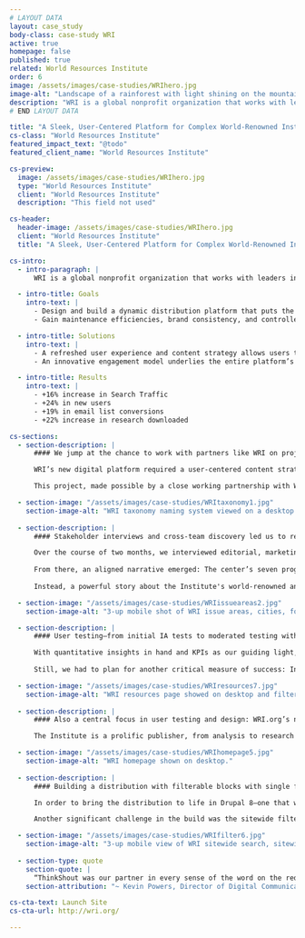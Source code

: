```yaml
---
# LAYOUT DATA
layout: case_study
body-class: case-study WRI
active: true
homepage: false
published: true
related: World Resources Institute
order: 6
image: /assets/images/case-studies/WRIhero.jpg
image-alt: "Landscape of a rainforest with light shining on the mountains in the background."
description: "WRI is a global nonprofit organization that works with leaders in government, business and civil society to research, design, and carry out practical solutions that simultaneously improve people’s lives and ensure nature can thrive. "
# END LAYOUT DATA

title: "A Sleek, User-Centered Platform for Complex World-Renowned Institute"
cs-class: "World Resources Institute"
featured_impact_text: "@todo"
featured_client_name: "World Resources Institute"

cs-preview:
  image: /assets/images/case-studies/WRIhero.jpg
  type: "World Resources Institute"
  client: "World Resources Institute"
  description: "This field not used"

cs-header:
  header-image: /assets/images/case-studies/WRIhero.jpg
  client: "World Resources Institute"
  title: "A Sleek, User-Centered Platform for Complex World-Renowned Institute"

cs-intro:
  - intro-paragraph: |
      WRI is a global nonprofit organization that works with leaders in government, business and civil society to research, design, and carry out practical solutions that simultaneously improve people’s lives and ensure nature can thrive. 

  - intro-title: Goals
    intro-text: |
      - Design and build a dynamic distribution platform that puts the best of WRI’s research, data, and analysis at the fingertips of the world’s government, business, and climate justice leaders. 
      - Gain maintenance efficiencies, brand consistency, and controlled content sharing across sites. Engage a host of complex stakeholders spanning teams and levels, including global locations.

  - intro-title: Solutions
    intro-text: |
      - A refreshed user experience and content strategy allows users to understand what WRI can offer by their needs rather than the Institute’s program siloes.
      - An innovative engagement model underlies the entire platform’s technical functionality, including a sitewide filter, narrative taxonomy, and search strategy.  

  - intro-title: Results
    intro-text: |
      - +16% increase in Search Traffic
      - +24% in new users
      - +19% in email list conversions
      - +22% increase in research downloaded

cs-sections:
  - section-description: |
      #### We jump at the chance to work with partners like WRI on projects of this scale. 

      WRI’s new digital platform required a user-centered content strategy, a brand refresh, complex stakeholder engagement, and maybe most exciting of all, a turn-key solution for a distribution that would need to host both WRI.org as well as international office sites. 

      This project, made possible by a close working partnership with WRI’s expert team, showcases a sitewide issue filter, responsive navigation as a user moves deeper into their exploration, a user-centered narrative taxonomy system, and a refreshed, robust, and tightly managed design system. What’s more? The platform itself is built as a distribution, meaning that WRI’s team can spin up a new site with the same exciting functionality from WRI.org’s codebase—a feature that was a must-have going into this project. 

  - section-image: "/assets/images/case-studies/WRItaxonomy1.jpg"
    section-image-alt: "WRI taxonomy naming system viewed on a desktop. Taxonomy links are highlighted green."
    
  - section-description: |
      #### Stakeholder interviews and cross-team discovery led us to remarkable insights and a clear path forward. 

      Over the course of two months, we interviewed editorial, marketing, communications, programs, and executive teams—and were guided by the investment of multiple project advisory working groups along the way. 
      
      From there, an aligned narrative emerged: The center’s seven program teams, each focused on a different issue—cities, climate, energy, food, forests, water, and oceans—and its four centers—business, economics, finance, and governance—would no longer serve as the pillars of a user’s experience.
      
      Instead, a powerful story about the Institute's world-renowned analysis, coalitions, and interactive, data-driven tools would take center stage, with the ability to filter the entire site’s content by issue or perspective at the snap of your fingers. To be sure we tracked towards aligned success, the team developed its very own Core Action Target, mapping KPIs to each other in order of priority, impact, and their overall efficacy in determining the platform’s success. 

  - section-image: "/assets/images/case-studies/WRIissueareas2.jpg"
    section-image-alt: "3-up mobile shot of WRI issue areas, cities, forests, and oceans."

  - section-description: |
      #### User testing—from initial IA tests to moderated testing with design comps—validated our new approach. 

      With quantitative insights in hand and KPIs as our guiding light, our team moved forward with the confidence we needed to socialize the Institute’s bold new vision for user experience throughout the organization.  
      
      Still, we had to plan for another critical measure of success: In order to execute our new content strategy, we’d need to archive thousands of pages of old content, and at the same time, maintain the site’s impressive performance in Search. Most traffic came in from the site’s blog, a place where a skilled editorial team makes WRI’s impressive research, data, and tools accessible to journalists, corporate strategists, policymakers, and high-level change-agents around the world. To maintain search dominance, we decided to simplify the sitemap, clarify the site’s folding structure, and critically, rename internal-facing nomenclature to be clearer to users—humans and bots alike. Publications became Research. Blog became Insights. Data broke itself out of the more general Publications and stepped into its full keyword SEO power. Did it work? You know it. Since launch, the site’s search traffic is up by 16 percent! 

  - section-image: "/assets/images/case-studies/WRIresources7.jpg"
    section-image-alt: "WRI resources page showed on desktop and filter on a mobile."
    
  - section-description: |
      #### Also a central focus in user testing and design: WRI.org’s new homepage.  

      The Institute is a prolific publisher, from analysis to research to data to tools—and the old homepage reflected just how much content was available. Our path forward required alignment across the organization—we’d be making enormous change. Thanks to a laser focus from WRI’s project teams and iterative design, we were able to craft a bold new homepage. Now, users experience the homepage as directed and depthful. The powerful impact of WRI is immediately understood through use of bold imagery and featured blocks. This clarity is made possible by an overlay menu system and sitewide filter that can organize and make all content available at the appropriate moment, rather than every moment.   

  - section-image: "/assets/images/case-studies/WRIhomepage5.jpg"
    section-image-alt: "WRI homepage shown on desktop."
 
  - section-description: |
      #### Building a distribution with filterable blocks with single file components isn’t easy, but it is really, really sustainable. 

      In order to bring the distribution to life in Drupal 8—one that would be easily configured through an admin interface—our lead engineers decided to leverage single file components in the build approach. Using SFCs means that essentially, we built out blocks of functionality for the platform that can be extracted or not used at all when new sites are spun up: The perfect kind of lego-style building system that offers maximum control and flexibility for new platforms and minimum risk when conducting maintenance or updates.

      Another significant challenge in the build was the sitewide filter, made possible by a smart approach to automating content filtering and critically, a content strategy that stays simple on the surface and directs to a robust resource library landing page for deeper exploration. So how’d we make the sitewide filter a reality without sacrificing load time? Instead of requiring the javascript library to load automated content—which can be rough for accessibility needs and tough on site speed—we decided to set cookies for users, have views interpret those cookies, and then allow users to share those personalized pages with others. Trickier than it sounds? Yes. Worth it to create a personalized and fully accessibly platform? Absolutely.  

  - section-image: "/assets/images/case-studies/WRIfilter6.jpg"
    section-image-alt: "3-up mobile view of WRI sitewide search, sitewide search narrowed down by issue area, and sitewide filter."
    
  - section-type: quote
    section-quote: |
      “ThinkShout was our partner in every sense of the word on the redesign of WRI.org. Considering the scale and complexity of that effort, we couldn’t have asked for a better team to see us through that process.”
    section-attribution: "~ Kevin Powers, Director of Digital Communications, WRI"

cs-cta-text: Launch Site
cs-cta-url: http://wri.org/

---
```

